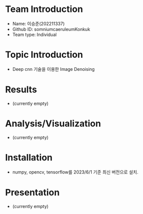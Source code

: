 # Team Introduction
- Name: 이승준(202211337) 
- Github ID: somniumcaeruleumKonkuk 
- Team type: Individual

# Topic Introduction
- Deep cnn 기술을 이용한 Image Denoising

# Results
- (currently empty)

# Analysis/Visualization
- (currently empty)

# Installation
- numpy, opencv, tensorflow를 2023/6/1 기준 최신 버전으로 설치.

# Presentation
- (currently empty)
